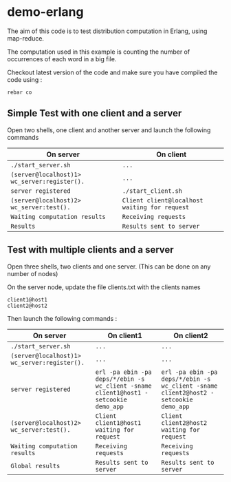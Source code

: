 demo-erlang
===========

The aim of this code is to test distribution computation in Erlang, using map-reduce.

The computation used in this example is counting the number of occurrences of each word in a big file.

Checkout latest version of the code and make sure you have compiled the code using :
```
rebar co
```
Simple Test with one client and a server
----------------------------------------
Open two shells, one client and another server and launch the following commands


On server  | On client
------------- | -------------
```./start_server.sh``` | ```...```
```(server@localhost)1> wc_server:register().``` | ```...```
```server registered``` | ```./start_client.sh```
```(server@localhost)2> wc_server:test().``` | ```Client client@localhost waiting for request```
```Waiting computation results```| ```Receiving requests```
```Results```| ```Results sent to server```

Test with multiple clients and a server
----------------------------------------
Open three shells, two clients and one server. (This can be done on any number of nodes)

On the server node, update the file clients.txt with the clients names
```
client1@host1
client2@host2
```

Then launch the following commands :

On server  | On client1 | On client2
------------- | ------------- | -------------
```./start_server.sh``` | ```...``` | ```...```
```(server@localhost)1> wc_server:register().``` | ```...``` | ```...```
```server registered``` | ```erl -pa ebin -pa deps/*/ebin -s wc_client -sname client1@host1 -setcookie demo_app ``` | ```erl -pa ebin -pa deps/*/ebin -s wc_client -sname client2@host2 -setcookie demo_app ``` 
```(server@localhost)2> wc_server:test().``` | ```Client client1@host1 waiting for request``` | ```Client client2@host2 waiting for request```
```Waiting computation results```| ```Receiving requests``` | ```Receiving requests```
```Global results```| ```Results sent to server``` | ```Results sent to server``` 
